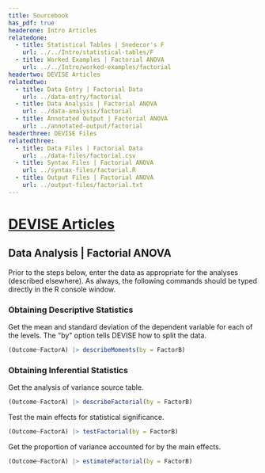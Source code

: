 ```yaml
---
title: Sourcebook
has_pdf: true
headerone: Intro Articles
relatedone:
  - title: Statistical Tables | Snedecor's F
    url: ../../Intro/statistical-tables/F
  - title: Worked Examples | Factorial ANOVA
    url: ../../Intro/worked-examples/factorial
headertwo: DEVISE Articles
relatedtwo:
  - title: Data Entry | Factorial Data
    url: ../data-entry/factorial
  - title: Data Analysis | Factorial ANOVA
    url: ../data-analysis/factorial
  - title: Annotated Output | Factorial ANOVA
    url: ../annotated-output/factorial
headerthree: DEVISE Files
relatedthree:
  - title: Data Files | Factorial Data
    url: ../data-files/factorial.csv
  - title: Syntax Files | Factorial ANOVA
    url: ../syntax-files/factorial.R
  - title: Output Files | Factorial ANOVA
    url: ../output-files/factorial.txt
---
```


# [DEVISE Articles](../index.md)

## Data Analysis | Factorial ANOVA

Prior to the steps below, enter the data as appropriate for the analyses (described elsewhere). As always, the following commands should be typed directly in the R console window.

### Obtaining Descriptive Statistics

Get the mean and standard deviation of the dependent variable for each of the levels. The "by" option tells DEVISE how to split the data.

```r
(Outcome~FactorA) |> describeMoments(by = FactorB)
```

### Obtaining Inferential Statistics

Get the analysis of variance source table.

```r
(Outcome~FactorA) |> describeFactorial(by = FactorB)
```

Test the main effects for statistical significance.

```r
(Outcome~FactorA) |> testFactorial(by = FactorB)
```

Get the proportion of variance accounted for by the main effects.

```r
(Outcome~FactorA) |> estimateFactorial(by = FactorB)
```
